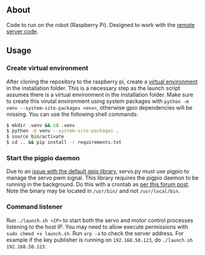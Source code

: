 ## About

Code to run on the robot (Raspberry Pi). Designed to work with the [remote server code](https://github.com/tplaysted/integrated-server).

## Usage

### Create virtual environment
After cloning the repository to the raspberry pi, create a [virtual environment](https://docs.python.org/3/library/venv.html) in the installation folder. This is a necessary step as the launch script assumes there is a virtual environment in the installation folder. Make sure to create this virutal environment using system packages with `python -m venv --system-site-packages <env>`, otherwise gpio dependencies will be missing. You can use the following shell commands: 
```bash
$ mkdir .venv && cd .venv
$ python -m venv --system-site-packages .
$ source bin/activate
$ cd .. && pip install -r requirements.txt
```

### Start the pigpio daemon
Due to an [issue with the default gpio library](https://github.com/gpiozero/gpiozero/issues/1209#issue-3341416358), servo.py must use pigpio to manage the servo pwm signal. This library requires the pigpio daemon to be running in the background. Do this with a crontab as [per this forum post](https://forums.raspberrypi.com/viewtopic.php?f=32&t=103752#p717150). Note the binary may be located in `/usr/bin/` and not `/usr/local/bin`.

### Command listener
Run `./launch.sh <IP>` to start both the servo and motor control processes listening to the host IP. You may need to allow execute permissions with `sudo chmod +x launch.sh`. Run `arp -a` to check the server address. For example if the key publisher is running on `192.168.50.123`, do `./launch.sh 192.168.50.123`.
